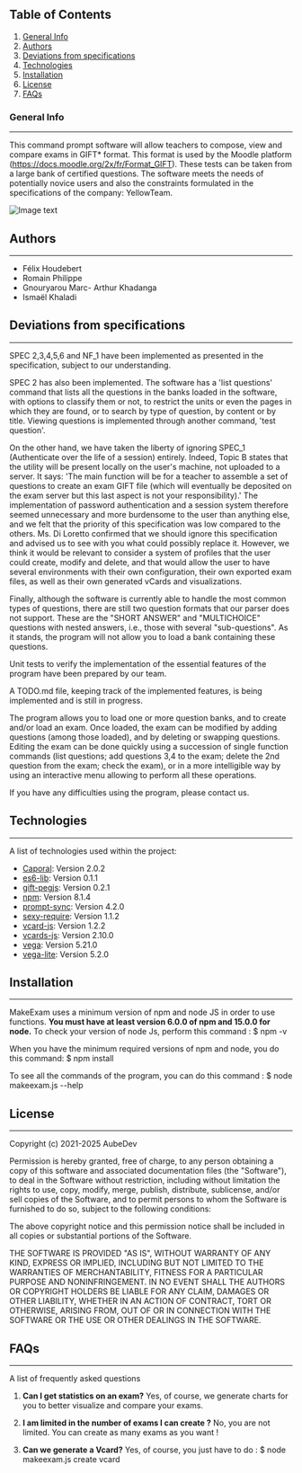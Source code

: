 ## Table of Contents
1. [General Info](#general-info)
2. [Authors](#authors)
3. [Deviations from specifications](#deviations-from-specifications)
4. [Technologies](#technologies)
5. [Installation](#installation)
6. [License](#License)
7. [FAQs](#faqs)


### General Info
***
This command prompt software will allow teachers to compose, view and compare exams in GIFT* format.
This format is used by the Moodle platform (https://docs.moodle.org/2x/fr/Format_GIFT). These tests can be taken from a large bank of certified questions. The software meets the needs of potentially novice users and also the constraints formulated in the specifications of the company: YellowTeam.


![Image text](https://i.ibb.co/JqSdR0X/Sans-titre-2.png)


## Authors
***
- Félix Houdebert
- Romain Philippe
- Gnouryarou Marc- Arthur Khadanga
- Ismaël Khaladi


## Deviations from specifications
***
SPEC 2,3,4,5,6 and NF_1 have been implemented as presented in the specification, subject to our understanding.

SPEC 2 has also been implemented. The software has a 'list questions' command that lists all the questions in the banks loaded in the software, with options to classify them or not, to restrict the units or even the pages in which they are found, or to search by type of question, by content or by title.
Viewing questions is implemented through another command, 'test question'.

On the other hand, we have taken the liberty of ignoring SPEC_1 (Authenticate over the life of a session) entirely.
Indeed, Topic B states that the utility will be present locally on the user's machine, not uploaded to a server.
It says: 'The main function will be for a teacher to assemble a set of questions to create an exam GIFT file (which will eventually be deposited on the exam server but this last aspect is not your responsibility).'
The implementation of password authentication and a session system therefore seemed unnecessary and more burdensome to the user than anything else, and we felt that the priority of this specification was low compared to the others.
Ms. Di Loretto confirmed that we should ignore this specification and advised us to see with you what could possibly replace it.
However, we think it would be relevant to consider a system of profiles that the user could create, modify and delete, and that would allow the user to have several environments with their own configuration, their own exported exam files, as well as their own generated vCards and visualizations.

Finally, although the software is currently able to handle the most common types of questions, there are still two question formats that our parser does not support.
These are the "SHORT ANSWER" and "MULTICHOICE" questions with nested answers, i.e., those with several "sub-questions".
As it stands, the program will not allow you to load a bank containing these questions.

Unit tests to verify the implementation of the essential features of the program have been prepared by our team.

A TODO.md file, keeping track of the implemented features, is being implemented and is still in progress.

The program allows you to load one or more question banks, and to create and/or load an exam.
Once loaded, the exam can be modified by adding questions (among those loaded), and by deleting or swapping questions.
Editing the exam can be done quickly using a succession of single function commands (list questions; add questions 3,4 to the exam; delete the 2nd question from the exam; check the exam),
or in a more intelligible way by using an interactive menu allowing to perform all these operations.

If you have any difficulties using the program, please contact us.

## Technologies
***
A list of technologies used within the project:
* [Caporal](https://www.npmjs.com/package/caporal): Version 2.0.2 
* [es6-lib](https://www.npmjs.com/package/es6-lib): Version 0.1.1
* [gift-pegjs](https://www.npmjs.com/package/gift-pegjs): Version 0.2.1
* [npm](https://www.npmjs.com): Version 8.1.4
* [prompt-sync](https://www.npmjs.com/package/prompt-sync): Version 4.2.0
* [sexy-require](https://www.npmjs.com/package/sexy-require): Version 1.1.2
* [vcard-js](https://www.npmjs.com/package/vcard-js): Version 1.2.2
* [vcards-js](https://www.npmjs.com/package/vcards-js): Version 2.10.0
* [vega](https://www.npmjs.com/package/vega): Version 5.21.0
* [vega-lite](https://www.npmjs.com/package/vega-lite): Version 5.2.0


## Installation
***
MakeExam uses a minimum version of npm and node JS in order to use functions.
**You must have at least version 6.0.0 of npm and 15.0.0 for node.**
To check your version of node Js, perform this command : 
$ npm -v 

When you have the minimum required versions of npm and node, you do this command: 
$ npm install

To see all the commands of the program, you can do this command :
$ node makeexam.js --help


## License
***
Copyright (c) 2021-2025 AubeDev 

Permission is hereby granted, free of charge, to any person obtaining
a copy of this software and associated documentation files (the
"Software"), to deal in the Software without restriction, including
without limitation the rights to use, copy, modify, merge, publish,
distribute, sublicense, and/or sell copies of the Software, and to
permit persons to whom the Software is furnished to do so, subject to
the following conditions:

The above copyright notice and this permission notice shall be
included in all copies or substantial portions of the Software.

THE SOFTWARE IS PROVIDED "AS IS", WITHOUT WARRANTY OF ANY KIND,
EXPRESS OR IMPLIED, INCLUDING BUT NOT LIMITED TO THE WARRANTIES OF
MERCHANTABILITY, FITNESS FOR A PARTICULAR PURPOSE AND
NONINFRINGEMENT. IN NO EVENT SHALL THE AUTHORS OR COPYRIGHT HOLDERS BE
LIABLE FOR ANY CLAIM, DAMAGES OR OTHER LIABILITY, WHETHER IN AN ACTION
OF CONTRACT, TORT OR OTHERWISE, ARISING FROM, OUT OF OR IN CONNECTION
WITH THE SOFTWARE OR THE USE OR OTHER DEALINGS IN THE SOFTWARE.


## FAQs
***
A list of frequently asked questions
1. **Can I get statistics on an exam?**
Yes, of course, we generate charts for you to better visualize and compare your exams.

2. **I am limited in the number of exams I can create ?**
No, you are not limited. You can create as many exams as you want !

3. **Can we generate a Vcard?**
Yes, of course, you just have to do :
$ node makeexam.js create vcard
